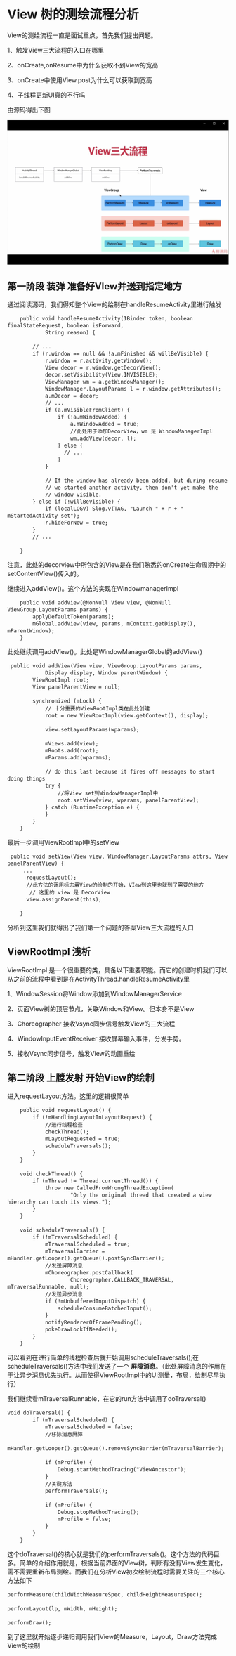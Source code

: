 # View 树的测绘流程分析

View的测绘流程一直是面试重点，首先我们提出问题。

1、触发View三大流程的入口在哪里

2、onCreate,onResume中为什么获取不到View的宽高

3、onCreate中使用View.post为什么可以获取到宽高

4、子线程更新UI真的不行吗

由源码得出下图

![alt 属性文本](../view/../images/view/view01.png)

## 第一阶段 装弹 准备好VIew并送到指定地方

通过阅读源码，我们得知整个View的绘制在handleResumeActivity里进行触发

```
    public void handleResumeActivity(IBinder token, boolean finalStateRequest, boolean isForward,
            String reason) {

        // ...
        if (r.window == null && !a.mFinished && willBeVisible) {
            r.window = r.activity.getWindow();
            View decor = r.window.getDecorView();
            decor.setVisibility(View.INVISIBLE);
            ViewManager wm = a.getWindowManager();
            WindowManager.LayoutParams l = r.window.getAttributes();
            a.mDecor = decor;
            // ...
            if (a.mVisibleFromClient) {
                if (!a.mWindowAdded) {
                    a.mWindowAdded = true;
                    //此处用于添加DecorView，wm 是 WindowManagerImpl
                    wm.addView(decor, l);
                } else {
                  // ...
                }
            }

            // If the window has already been added, but during resume
            // we started another activity, then don't yet make the
            // window visible.
        } else if (!willBeVisible) {
            if (localLOGV) Slog.v(TAG, "Launch " + r + " mStartedActivity set");
            r.hideForNow = true;
        }
        // ...

    }
```
注意，此处的decorview中所包含的View是在我们熟悉的onCreate生命周期中的setContentView()传入的。

继续进入addView()。这个方法的实现在WindowmanagerImpl

```
    public void addView(@NonNull View view, @NonNull ViewGroup.LayoutParams params) {
        applyDefaultToken(params);
        mGlobal.addView(view, params, mContext.getDisplay(), mParentWindow);
    }

```
此处继续调用addView()。此处是WindowManagerGlobal的addView()

```
 public void addView(View view, ViewGroup.LayoutParams params,
            Display display, Window parentWindow) {
        ViewRootImpl root;
        View panelParentView = null;

        synchronized (mLock) {
            // 十分重要的ViewRootImpl类在此处创建
            root = new ViewRootImpl(view.getContext(), display);

            view.setLayoutParams(wparams);

            mViews.add(view);
            mRoots.add(root);
            mParams.add(wparams);

            // do this last because it fires off messages to start doing things
            try {
                //将View set到WindowManagerImpl中
                root.setView(view, wparams, panelParentView);
            } catch (RuntimeException e) {
            }
        }
    }

```
最后一步调用ViewRootImpl中的setView

```
 public void setView(View view, WindowManager.LayoutParams attrs, View panelParentView) {
     ...
      requestLayout();
      //此方法的调用标志着View的绘制的开始，VIew到这里也就到了需要的地方
       // 这里的 view 是 DecorView
      view.assignParent(this);
      
    }
```

分析到这里我们就得出了我们第一个问题的答案View三大流程的入口

## ViewRootImpl 浅析

ViewRootImpl 是一个很重要的类，具备以下重要职能。而它的创建时机我们可以从之前的流程中看到是在ActivityThread.handleResumeActivity里

1、WindowSession将Window添加到WindowManagerService

2、页面View树的顶层节点，关联Window和View。但本身不是View

3、Choreographer 接收Vsync同步信号触发View的三大流程

4、WindowInputEventReceiver 接收屏幕输入事件，分发手势。

5、接收Vsync同步信号，触发View的动画重绘


## 第二阶段 上膛发射 开始View的绘制

进入requestLayout方法。这里的逻辑很简单

```
    public void requestLayout() {
        if (!mHandlingLayoutInLayoutRequest) {
            //进行线程检查
            checkThread();
            mLayoutRequested = true;
            scheduleTraversals();
        }
    }

    void checkThread() {
        if (mThread != Thread.currentThread()) {
            throw new CalledFromWrongThreadException(
                    "Only the original thread that created a view hierarchy can touch its views.");
        }
    }

    void scheduleTraversals() {
        if (!mTraversalScheduled) {
            mTraversalScheduled = true;
            mTraversalBarrier = mHandler.getLooper().getQueue().postSyncBarrier();
            //发送屏障消息
            mChoreographer.postCallback(
                    Choreographer.CALLBACK_TRAVERSAL, mTraversalRunnable, null);
            //发送异步消息
            if (!mUnbufferedInputDispatch) {
                scheduleConsumeBatchedInput();
            }
            notifyRendererOfFramePending();
            pokeDrawLockIfNeeded();
        }
    }
```

可以看到在进行简单的线程检查后就开始调用scheduleTraversals();在scheduleTraversals()方法中我们发送了一个 __屏障消息__。（此处屏障消息的作用在于让异步消息优先执行。从而使得ViewRootImpl中的UI测量，布局，绘制尽早执行）

我们继续看mTraversalRunnable，在它的run方法中调用了doTraversal()

```
void doTraversal() {
        if (mTraversalScheduled) {
            mTraversalScheduled = false;
            //移除消息屏障
            mHandler.getLooper().getQueue().removeSyncBarrier(mTraversalBarrier);

            if (mProfile) {
                Debug.startMethodTracing("ViewAncestor");
            }
            //关键方法
            performTraversals();

            if (mProfile) {
                Debug.stopMethodTracing();
                mProfile = false;
            }
        }
    }
```
这个doTraversal()的核心就是我们的performTraversals()。这个方法的代码巨多。简单的介绍作用就是，根据当前界面的View树，判断有没有View发生变化，需不需要重新布局测绘。而我们在分析View初次绘制流程时需要关注的三个核心方法如下

```
performMeasure(childWidthMeasureSpec, childHeightMeasureSpec);

performLayout(lp, mWidth, mHeight);

performDraw();
```

到了这里就开始逐步递归调用我们View的Measure，Layout，Draw方法完成View的绘制